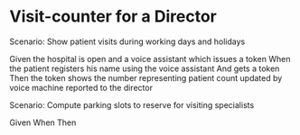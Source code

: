 # Visit-counter for a Director

Scenario: Show patient visits during working days and holidays

  Given the hospital is open and a voice assistant which issues a token
  When the patient registers his name using the voice assistant
  And gets a token
  Then the token shows the number representing patient count
  updated by voice machine reported to the director

Scenario: Compute parking slots to reserve for visiting specialists

  Given
  When
  Then
